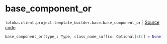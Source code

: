 # base_component_or
`toloka.client.project.template_builder.base.base_component_or` | [Source code](https://github.com/Toloka/toloka-kit/blob/v1.0.2/src/client/project/template_builder/base.py#L153)

```python
base_component_or(type_: Type, class_name_suffix: Optional[str] = None)
```

